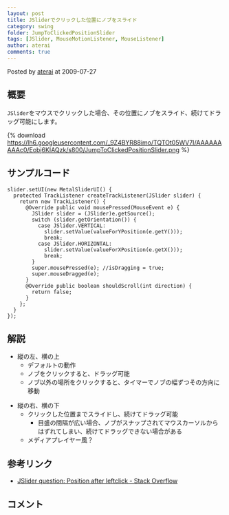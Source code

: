 ```yaml
---
layout: post
title: JSliderでクリックした位置にノブをスライド
category: swing
folder: JumpToClickedPositionSlider
tags: [JSlider, MouseMotionListener, MouseListener]
author: aterai
comments: true
---
```


Posted by [aterai](http://terai.xrea.jp/aterai.html) at 2009-07-27

## 概要
`JSlider`をマウスでクリックした場合、その位置にノブをスライド、続けてドラッグ可能にします。

{% download https://lh6.googleusercontent.com/_9Z4BYR88imo/TQTOt05WV7I/AAAAAAAAAc0/Eobj6KIAQzk/s800/JumpToClickedPositionSlider.png %}

## サンプルコード
<pre class="prettyprint"><code>slider.setUI(new MetalSliderUI() {
  protected TrackListener createTrackListener(JSlider slider) {
    return new TrackListener() {
      @Override public void mousePressed(MouseEvent e) {
        JSlider slider = (JSlider)e.getSource();
        switch (slider.getOrientation()) {
          case JSlider.VERTICAL:
            slider.setValue(valueForYPosition(e.getY()));
            break;
          case JSlider.HORIZONTAL:
            slider.setValue(valueForXPosition(e.getX()));
            break;
        }
        super.mousePressed(e); //isDragging = true;
        super.mouseDragged(e);
      }
      @Override public boolean shouldScroll(int direction) {
        return false;
      }
    };
  }
});
</code></pre>

## 解説
- 縦の左、横の上
    - デフォルトの動作
    - ノブをクリックすると、ドラッグ可能
    - ノブ以外の場所をクリックすると、タイマーでノブの幅ずつその方向に移動

<!-- dummy comment line for breaking list -->

- 縦の右、横の下
    - クリックした位置までスライドし、続けてドラッグ可能
        - 目盛の間隔が広い場合、ノブがスナップされてマウスカーソルからはずれてしまい、続けてドラッグできない場合がある
    - メディアプレイヤー風？

<!-- dummy comment line for breaking list -->

## 参考リンク
- [JSlider question: Position after leftclick - Stack Overflow](http://stackoverflow.com/questions/518471/jslider-question-position-after-leftclick)

<!-- dummy comment line for breaking list -->

## コメント
